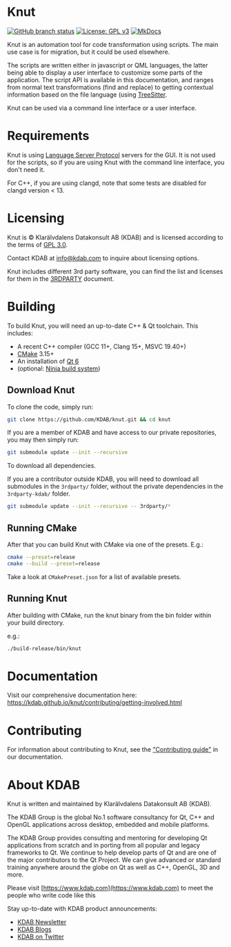 # Knut

[![GitHub branch status](https://img.shields.io/github/checks-status/KDAB/knut/main?logo=github)](https://github.com/KDAB/knut/actions)
[![License: GPL v3](https://img.shields.io/badge/License-GPLv3-blue.svg)](LICENSES/GPL-3.0-only.txt)
[![MkDocs](https://img.shields.io/badge/MkDocs-526CFE?logo=materialformkdocs&logoColor=fff)](https://kdab.github.io/knut/)

Knut is an automation tool for code transformation using scripts. The main use case is for migration, but it could be used elsewhere.

The scripts are written either in javascript or QML languages, the latter being able to display a user interface to customize some parts of the application.
The script API is available in this documentation, and ranges from normal text transformations (find and replace) to getting contextual information based on the file language (using [TreeSitter](https://tree-sitter.github.io/tree-sitter/).

Knut can be used via a command line interface or a user interface.

# Requirements

Knut is using [Language Server Protocol](https://microsoft.github.io/language-server-protocol/) servers for the GUI. It is not used for the scripts, so if you are using Knut with the command line interface, you don't need it.

For C++, if you are using clangd, note that some tests are disabled for clangd version < 13.

# Licensing

Knut is © Klarälvdalens Datakonsult AB (KDAB) and is licensed according to the terms of [GPL 3.0](LICENSES/GPL-3.0-only.txt).

Contact KDAB at <info@kdab.com> to inquire about licensing options.

Knut includes different 3rd party software, you can find the list and licenses for them in the [3RDPARTY](3RDPARTY.md) document.

# Building

To build Knut, you will need an up-to-date C++ & Qt toolchain.
This includes:
- A recent C++ compiler (GCC 11+, Clang 15+, MSVC 19.40+)
- [CMake](https://cmake.org) 3.15+
- An installation of [Qt 6](https://www.qt.io/download-open-source)
- (optional: [Ninja build system](https://ninja-build.org/))

## Download Knut

To clone the code, simply run:
```bash
git clone https://github.com/KDAB/knut.git && cd knut
```

If you are a member of KDAB and have access to our private repositories, you may then simply run:
```bash
git submodule update --init --recursive
```
To download all dependencies.

If you are a contributor outside KDAB, you will need to download all submodules in the `3rdparty/` folder, without the private dependencies in the `3rdparty-kdab/` folder.
```bash
git submodule update --init --recursive -- 3rdparty/*
```

## Running CMake

After that you can build Knut with CMake via one of the presets.
E.g.:
```bash
cmake --preset=release
cmake --build --preset=release
```
Take a look at `CMakePreset.json` for a list of available presets.

## Running Knut

After building with CMake, run the knut binary from the bin folder within your build directory.

e.g.:
```bash
./build-release/bin/knut
```

# Documentation

Visit our comprehensive documentation here: https://kdab.github.io/knut/contributing/getting-involved.html

# Contributing

For information about contributing to Knut, see the ["Contributing guide"](https://kdab.github.io/knut/contributing/getting-involved.html) in our documentation.

# About KDAB

Knut is written and maintained by Klarälvdalens Datakonsult AB (KDAB).

The KDAB Group is the global No.1 software consultancy for Qt, C++ and OpenGL applications across desktop, embedded and mobile platforms.

The KDAB Group provides consulting and mentoring for developing Qt applications from scratch and in porting from all popular and legacy frameworks to Qt. We continue to help develop parts of Qt and are one of the major contributors to the Qt Project. We can give advanced or standard training anywhere around the globe on Qt as well as C++, OpenGL, 3D and more.

Please visit [https://www.kdab.com](https://www.kdab.com) to meet the people who write code like this

Stay up-to-date with KDAB product announcements:

* [KDAB Newsletter](https://news.kdab.com)
* [KDAB Blogs](https://www.kdab.com/category/blogs)
* [KDAB on Twitter](https://twitter.com/KDABQt)

